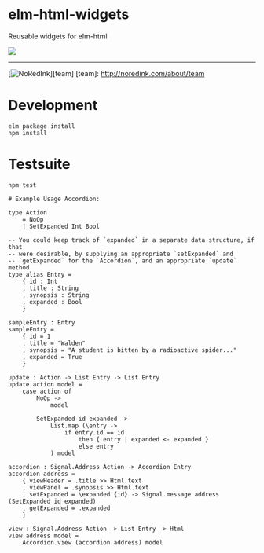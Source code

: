 # elm-html-widgets

Reusable widgets for elm-html

[![](https://travis-ci.org/NoRedInk/elm-html-widgets.svg?branch=master)](https://travis-ci.org/NoRedInk/elm-html-widgets)

---
[![NoRedInk](https://cloud.githubusercontent.com/assets/1094080/9069346/99522418-3a9d-11e5-8175-1c2bfd7a2ffe.png)][team]
[team]: http://noredink.com/about/team

# Development

```
elm package install
npm install
```

# Testsuite

```
npm test
```

```
# Example Usage Accordion:

```
    type Action
        = NoOp
        | SetExpanded Int Bool

    -- You could keep track of `expanded` in a separate data structure, if that
    -- were desirable, by supplying an appropriate `setExpanded` and
    -- `getExpanded` for the `Accordion`, and an appropriate `update` method
    type alias Entry =
        { id : Int
        , title : String
        , synopsis : String
        , expanded : Bool
        }

    sampleEntry : Entry
    sampleEntry =
        { id = 1
        , title = "Walden"
        , synopsis = "A student is bitten by a radioactive spider..."
        , expanded = True
        }

    update : Action -> List Entry -> List Entry
    update action model =
        case action of
            NoOp ->
                model

            SetExpanded id expanded ->
                List.map (\entry ->
                    if entry.id == id
                        then { entry | expanded <- expanded }
                        else entry
                ) model

    accordion : Signal.Address Action -> Accordion Entry
    accordion address =
        { viewHeader = .title >> Html.text
        , viewPanel = .synopsis >> Html.text
        , setExpanded = \expanded {id} -> Signal.message address (SetExpanded id expanded)
        , getExpanded = .expanded
        }

    view : Signal.Address Action -> List Entry -> Html
    view address model =
        Accordion.view (accordion address) model
